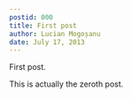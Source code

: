 ```yaml
---
postid: 000
title: First post
author: Lucian Mogoșanu
date: July 17, 2013
---
```


First post.

This is actually the zeroth post.
